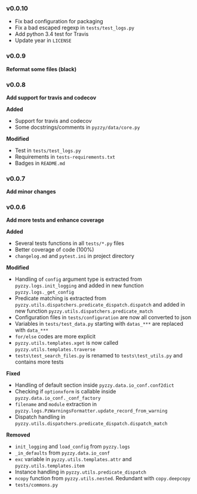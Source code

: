 ### v0.0.10

- Fix bad configuration for packaging
- Fix a bad escaped regexp in `tests/test_logs.py`
- Add python 3.4 test for Travis
- Update year in `LICENSE`


### v0.0.9

**Reformat some files (black)**


### v0.0.8

**Add support for travis and codecov**

**Added**
- Support for travis and codecov
- Some docstrings/comments in `pyzzy/data/core.py`

**Modified**
- Test in `tests/test_logs.py`
- Requirements in `tests-requirements.txt`
- Badges in `README.md`


### v0.0.7

**Add minor changes**


### v0.0.6

**Add more tests and enhance coverage**

**Added**
- Several tests functions in all `tests/*.py` files
- Better coverage of code (100%)
- `changelog.md` and `pytest.ini` in project directory

**Modified**
- Handling of `config` argument type is extracted from `pyzzy.logs.init_logging` and added in new function `pyzzy.logs._get_config`
- Predicate matching is extracted from `pyzzy.utils.dispatchers.predicate_dispatch.dispatch` and added in new function `pyzzy.utils.dispatchers.predicate_match`
- Configuration files in `tests/configuration` are now all converted to json
- Variables in `tests/test_data.py` starting with `datas_***` are replaced with `data_***`
- `for/else` codes are more explicit
- `pyzzy.utils.templates.xget` is now called `pyzzy.utils.templates.traverse`
- `tests\test_search_files.py` is renamed to `tests\test_utils.py` and contains more tests

**Fixed**
- Handling of default section inside `pyzzy.data.io_conf.conf2dict`
- Checking if `optionxform` is callable inside `pyzzy.data.io_conf._conf_factory`
- `filename` and `module` extraction in `pyzzy.logs.PzWarningsFormatter.update_record_from_warning`
- Dispatch handling in `pyzzy.utils.dispatchers.predicate_dispatch.dispatch_match`

**Removed**
- `init_logging` and `load_config` from `pyzzy.logs`
- `_in_defaults` from `pyzzy.data.io_conf`
- `exc` variable in `pyzzy.utils.templates.attr` and `pyzzy.utils.templates.item`
- Instance handling in `pyzzy.utils.predicate_dispatch`
- `ncopy` function from `pyzzy.utils.nested`. Redundant with `copy.deepcopy`
- `tests/commons.py`
